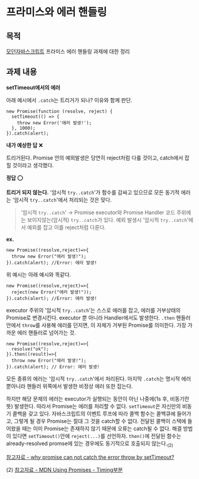 # 프라미스와 에러 핸들링
## 목적
[모던자바스크립트](https://ko.javascript.info/promise-error-handling#tasks) 프라미스 에러 핸들링 과제에 대한 정리



## 과제 내용
**setTimeout에서의 에러**

아래 예시에서 `.catch`는 트리거가 되나? 이유와 함께 판단.
```
new Promise(function (resolve, reject) {
  setTimeout(() => {
    throw new Error('에러 발생!');
  }, 1000);
}).catch(alert);
```

**내가 예상한 답** ❌

트리거된다. 
Promise 안의 예외발생은 당연히 reject처럼 다룰 것이고, catch에서 잡힐 것이라고 생각했다.

**정답** ⭕

**트리거 되지 않는다.** 
'암시적 `try..catch`'가 함수를 감싸고 있으므로 모든 동기적 에러는 '암시적 `try..catch`'에서 처리되는 것은 맞다.

> '암시적 `try..catch`' -> Promise executor와 Promise Handler 코드 주위에는 보이지않는(암시적) `try..catch`가 있다. 예외 발생시 '암시적 `try..catch`'에서 예외를 잡고 이를 reject처럼 다룬다.

**ex.**
```
new Promise((resolve,reject)=>{
  throw new Error("에러 발생!");
}).catch(alert); //Error: 에러 발생!
```
위 예시는 아래 예시와 똑같다.
```
new Promise((resolve,reject)=>{
  reject(new Error("에러 발생!"));
}).catch(alert); //Error: 에러 발생!
```

executor 주위의 '암시적 `try..catch`'는 스스로 에러를 잡고, 에러를 거부상태의 Promise로 변경시킨다. executor 뿐 아니라 Handler에서도 발생한다. `.then` 핸들러 안에서 `throw`를 사용해 에러를 던지면, 이 자체가 거부된 Promise를 의미한다. 가장 가까운 에러 핸들러로 넘어가는 것.

```
new Promise((resolve,reject)=>{
  resolve("ok");
}).then((result)=>{
  throw new Error("에러 발생!");
}).catch(alert); // Error: 에러 발생!
```

모든 종류의 에러는 '암시적 `try..catch`'에서 처리된다. 마지막 `.catch`는 명시적 에러 뿐아니라 핸들러 위쪽에서 발생한 비정상 에러 또한 잡는다.

 하지만 해당 문제의 에러는 executor가 실행되는 동안이 아닌 나중에(1s 후, 비동기란 뜻) 발생한다. 따라서 Promise는 에러를 처리할 수 없다. `setTimeout`은 자신만의 비동기 콜백을 갖고 있다. 자바스크립트의 이벤트 루프에 따라 콜백 함수는 콜백큐에 들어가고, 그렇게 될 경우 Promise는 절대 그 것을 catch할 수 없다. 전달된 콜백이 스택에 들어왔을 때는 이미 Promise는 존재하지 않기 때문에 오류는 catch될 수 없다. 해결 방법이 있다면 `setTimeout()`안에 `reject(...)`를 선언하자. `then()`에 전달된 함수는 already-resolved promse에 있는 경우에도 동기적으로 호출되지 않는다.<sub>(2)</sub>


[참고자료 - why promise can not catch the error throw by setTimeout?](https://stackoverflow.com/questions/48969591/why-promise-can-not-catch-the-error-throw-by-settimeout)

(2) [참고자료 - MDN Using Promises - Timing부분](https://developer.mozilla.org/ko/docs/Web/JavaScript/Guide/Using_promises)
